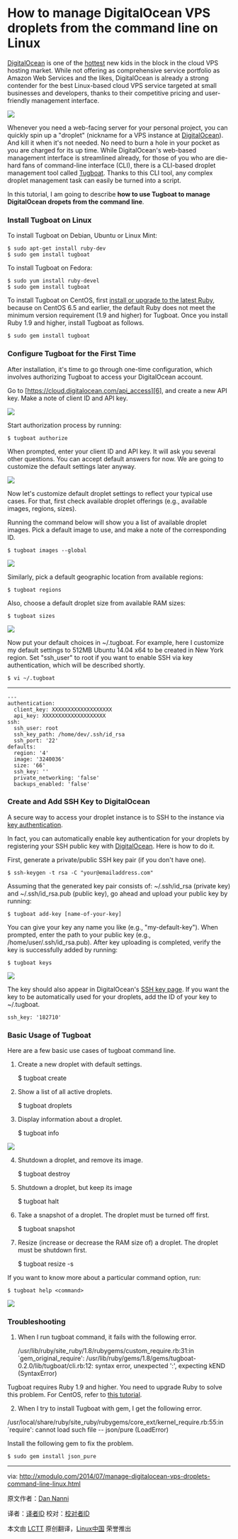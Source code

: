 How to manage DigitalOcean VPS droplets from the command line on Linux
================================================================================
[DigitalOcean][1] is one of the [hottest][2] new kids in the block in the cloud VPS hosting market. While not offering as comprehensive service portfolio as Amazon Web Services and the likes, DigitalOcean is already a strong contender for the best Linux-based cloud VPS service targeted at small businesses and developers, thanks to their competitive pricing and user-friendly management interface.

![](https://farm4.staticflickr.com/3841/14501627500_2ef275ac1c_z.jpg)

Whenever you need a web-facing server for your personal project, you can quickly spin up a "droplet" (nickname for a VPS instance at [DigitalOcean][3]). And kill it when it's not needed. No need to burn a hole in your pocket as you are charged for its up time. While DigitalOcean's web-based management interface is streamlined already, for those of you who are die-hard fans of command-line interface (CLI), there is a CLI-based droplet management tool called [Tugboat][4]. Thanks to this CLI tool, any complex droplet management task can easily be turned into a script.

In this tutorial, I am going to describe **how to use Tugboat to manage DigitalOcean dropets from the command line**.

### Install Tugboat on Linux ###

To install Tugboat on Debian, Ubuntu or Linux Mint:

    $ sudo apt-get install ruby-dev
    $ sudo gem install tugboat 

To install Tugboat on Fedora:

    $ sudo yum install ruby-devel
    $ sudo gem install tugboat 

To install Tugboat on CentOS, first [install or upgrade to the latest Ruby][5], because on CentOS 6.5 and earlier, the default Ruby does not meet the minimum version requirement (1.9 and higher) for Tugboat. Once you install Ruby 1.9 and higher, install Tugboat as follows.

    $ sudo gem install tugboat 

### Configure Tugboat for the First Time ###

After installation, it's time to go through one-time configuration, which involves authorizing Tugboat to access your DigitalOcean account.

Go to [https://cloud.digitalocean.com/api_access][6], and create a new API key. Make a note of client ID and API key.

![](https://farm4.staticflickr.com/3836/14688299215_fd282a0142_z.jpg)

Start authorization process by running:

    $ tugboat authorize 

When prompted, enter your client ID and API key. It will ask you several other questions. You can accept default answers for now. We are going to customize the default settings later anyway.

[![](https://farm6.staticflickr.com/5596/14685122101_dba50fc86b_z.jpg)][7]

Now let's customize default droplet settings to reflect your typical use cases. For that, first check available droplet offerings (e.g., available images, regions, sizes).

Running the command below will show you a list of available droplet images. Pick a default image to use, and make a note of the corresponding ID.

    $ tugboat images --global 

![](https://farm3.staticflickr.com/2900/14688299175_e77e74fa1e_z.jpg)

Similarly, pick a default geographic location from available regions:

    $ tugboat regions

Also, choose a default droplet size from available RAM sizes:

    $ tugboat sizes 

![](https://farm4.staticflickr.com/3858/14501661238_4304e8bdfb_o.png)

Now put your default choices in ~/.tugboat. For example, here I customize my default settings to 512MB Ubuntu 14.04 x64 to be created in New York region. Set "ssh_user" to root if you want to enable SSH via key authentication, which will be described shortly.

    $ vi ~/.tugboat 

----------

    ---
    authentication:
      client_key: XXXXXXXXXXXXXXXXXXX
      api_key: XXXXXXXXXXXXXXXXXXXX
    ssh:
      ssh_user: root
      ssh_key_path: /home/dev/.ssh/id_rsa
      ssh_port: '22'
    defaults:
      region: '4'
      image: '3240036'
      size: '66'
      ssh_key: ''
      private_networking: 'false'
      backups_enabled: 'false'

### Create and Add SSH Key to DigitalOcean ###

A secure way to access your droplet instance is to SSH to the instance via [key authentication][8].

In fact, you can automatically enable key authentication for your droplets by registering your SSH public key with [DigitalOcean][9]. Here is how to do it.

First, generate a private/public SSH key pair (if you don't have one).

    $ ssh-keygen -t rsa -C "your@emailaddress.com"

Assuming that the generated key pair consists of: ~/.ssh/id_rsa (private key) and ~/.ssh/id_rsa.pub (public key), go ahead and upload your public key by running:

    $ tugboat add-key [name-of-your-key] 

You can give your key any name you like (e.g., "my-default-key"). When prompted, enter the path to your public key (e.g., /home/user/.ssh/id_rsa.pub). After key uploading is completed, verify the key is successfully added by running:

    $ tugboat keys 

![](https://farm4.staticflickr.com/3869/14501853397_3d3f4365b1_z.jpg)

The key should also appear in DigitalOcean's [SSH key page][10]. If you want the key to be automatically used for your droplets, add the ID of your key to ~/.tugboat.

    ssh_key: '182710'

### Basic Usage of Tugboat ###

Here are a few basic use cases of tugboat command line.

1. Create a new droplet with default settings.

    $ tugboat create <name-of-droplet>

2. Show a list of all active droplets.

    $ tugboat droplets

3. Display information about a droplet.

    $ tugboat info <name-of-droplet> 

[![](https://farm6.staticflickr.com/5593/14501627440_5835506d2a_z.jpg)][11]

4. Shutdown a droplet, and remove its image.

    $ tugboat destroy <name-of-droplet>

5. Shutdown a droplet, but keep its image

    $ tugboat halt <name-of-droplet>

6. Take a snapshot of a droplet. The droplet must be turned off first.

    $ tugboat snapshot <snapshot-name> <name-of-droplet>

7. Resize (increase or decrease the RAM size of) a droplet. The droplet must be shutdown first.

    $ tugboat resize <name-of-droplet> -s <image-id> 

If you want to know more about a particular command option, run:

    $ tugboat help <command> 

![](https://farm4.staticflickr.com/3900/14688013322_4fa6080c5e_z.jpg)

### Troubleshooting ###

1. When I run tugboat command, it fails with the following error.

    /usr/lib/ruby/site_ruby/1.8/rubygems/custom_require.rb:31:in `gem_original_require': /usr/lib/ruby/gems/1.8/gems/tugboat-0.2.0/lib/tugboat/cli.rb:12: syntax error, unexpected ':', expecting kEND (SyntaxError)

Tugboat requires Ruby 1.9 and higher. You need to upgrade Ruby to solve this problem. For CentOS, refer to [this tutorial][12].

2. When I try to install Tugboat with gem, I get the following error.

/usr/local/share/ruby/site_ruby/rubygems/core_ext/kernel_require.rb:55:in `require': cannot load such file -- json/pure (LoadError)

Install the following gem to fix the problem.

    $ sudo gem install json_pure 

--------------------------------------------------------------------------------

via: http://xmodulo.com/2014/07/manage-digitalocean-vps-droplets-command-line-linux.html

原文作者：[Dan Nanni][a]

译者：[译者ID](https://github.com/译者ID) 校对：[校对者ID](https://github.com/校对者ID)

本文由 [LCTT](https://github.com/LCTT/TranslateProject) 原创翻译，[Linux中国](http://linux.cn/) 荣誉推出

[a]:http://xmodulo.com/author/nanni
[1]:http://xmodulo.com/go/digitalocean
[2]:http://news.netcraft.com/archives/2013/12/11/digitalocean-now-growing-faster-than-amazon.html
[3]:http://xmodulo.com/go/digitalocean
[4]:https://github.com/pearkes/tugboat
[5]:http://ask.xmodulo.com/upgrade-ruby-centos.html
[6]:https://cloud.digitalocean.com/api_access
[7]:https://www.flickr.com/photos/xmodulo/14685122101/
[8]:http://xmodulo.com/2012/04/how-to-enable-ssh-login-without.html
[9]:http://xmodulo.com/go/digitalocean
[10]:https://cloud.digitalocean.com/ssh_keys
[11]:https://www.flickr.com/photos/xmodulo/14501627440/
[12]:http://ask.xmodulo.com/upgrade-ruby-centos.html